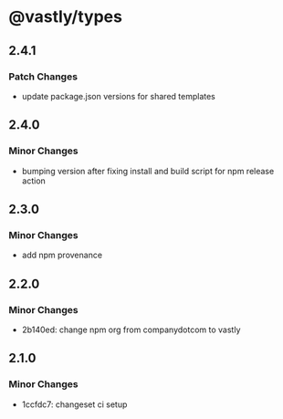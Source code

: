 # @vastly/types

## 2.4.1

### Patch Changes

- update package.json versions for shared templates

## 2.4.0

### Minor Changes

- bumping version after fixing install and build script for npm release action

## 2.3.0

### Minor Changes

- add npm provenance

## 2.2.0

### Minor Changes

- 2b140ed: change npm org from companydotcom to vastly

## 2.1.0

### Minor Changes

- 1ccfdc7: changeset ci setup
